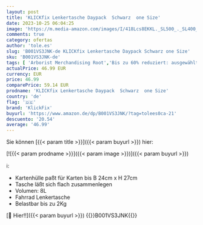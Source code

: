 ```yaml
---
layout: post
title: 'KLICKfix Lenkertasche Daypack  Schwarz  one Size'
date: 2023-10-25 06:04:25
image: 'https://m.media-amazon.com/images/I/418Lcs8EKKL._SL500_._SL400_.jpg'
comments: true
category: ofertas
author: 'tole.es'
slug: 'B001VS3JNK-de KLICKfix Lenkertasche Daypack Schwarz one Size'
sku: 'B001VS3JNK-de'
tags: [ 'Arborist Merchandising Root','Bis zu 60% reduziert: ausgewählte Sport-Produkte','Fahrradrucksäcke, -taschen & -körbe','Fahrradzubehör','Lenkertaschen','Radsport','Self Service','Special Features Stores','Sport','Sport & Freizeit','Sportausrüstung & -bekleidung','Sports-Promotions','ef3a019d-6628-41d5-b303-291126686917_0','ef3a019d-6628-41d5-b303-291126686917_6201','ef3a019d-6628-41d5-b303-291126686917_7401','klickfix','🇩🇪', ]
actualPrice: 46.99 EUR
currency: EUR
price: 46.99
comparePrice: 59.14 EUR
prodname: 'KLICKfix Lenkertasche Daypack  Schwarz  one Size'
country: 'de'
flag: '🇩🇪'
brand: 'KlickFix'
buyurl: 'https://www.amazon.de/dp/B001VS3JNK/?tag=tolees0ca-21'
descuento: '20.54'
average: '46.99'
---
```


Sie können [{{< param title >}}]({{< param buyurl >}}) hier:

[![{{< param prodname >}}]({{< param image >}})]({{< param buyurl >}})

ℹ️:

- Kartenhülle paßt für Karten bis B 24cm x H 27cm
- Tasche läßt sich flach zusammenlegen
- Volumen: 8L
- Fahrrad Lenkertasche
- Belastbar bis zu 2Kg

[🛒 Hier!!]({{< param buyurl >}})
{{<world>}}B001VS3JNK{{</world>}}
